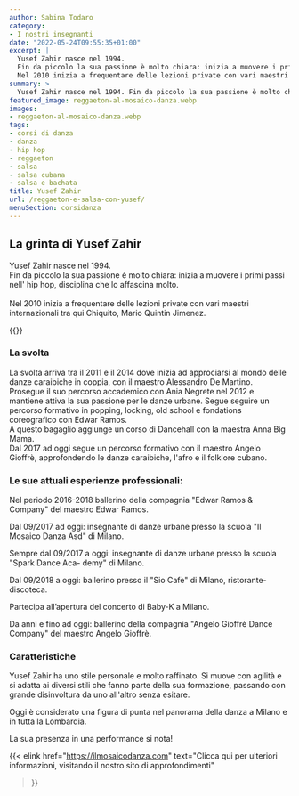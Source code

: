 ```yaml
---
author: Sabina Todaro
category:
- I nostri insegnanti
date: "2022-05-24T09:55:35+01:00"
excerpt: |
  Yusef Zahir nasce nel 1994.
  Fin da piccolo la sua passione è molto chiara: inizia a muovere i primi passi nell' hip hop, disciplina che lo affascina molto.
  Nel 2010 inizia a frequentare delle lezioni private con vari maestri internazionali tra qui Chiquito, Mario Quintin Jimenez.
summary: >
  Yusef Zahir nasce nel 1994. Fin da piccolo la sua passione è molto chiara: inizia a muovere i primi passi nell' hip hop, disciplina che lo affascina molto. Nel 2010 inizia a frequentare delle lezioni private con vari maestri internazionali...
featured_image: reggaeton-al-mosaico-danza.webp
images:
- reggaeton-al-mosaico-danza.webp
tags:
- corsi di danza
- danza
- hip hop
- reggaeton
- salsa
- salsa cubana
- salsa e bachata
title: Yusef Zahir
url: /reggaeton-e-salsa-con-yusef/
menuSection: corsidanza
---
```

## La grinta di Yusef Zahir

Yusef Zahir nasce nel 1994.\
Fin da piccolo la sua passione è molto chiara: inizia a muovere i primi passi nell' hip hop, disciplina che lo affascina molto.<br /><br />Nel 2010 inizia a frequentare delle lezioni private con vari maestri internazionali tra qui Chiquito, Mario Quintin Jimenez.

<div class="w6 fr pl4">
{{<figureh src="reggaeton-al-mosaico-danza.webp"
alt="Yusef Zahir"
caption="Yusef Zahir" >}}
</div>

### La svolta

La svolta arriva tra il 2011 e il 2014 dove inizia ad approciarsi al mondo delle danze caraibiche in coppia, con il maestro Alessandro De Martino.\
Prosegue il suo percorso accademico con Ania Negrete nel 2012 e mantiene attiva la sua passione per le danze urbane. Segue seguire un percorso formativo in popping, locking, old school e fondations coreografico con Edwar Ramos.\
A questo bagaglio aggiunge un corso di Dancehall con la maestra Anna Big Mama.\
Dal 2017 ad oggi segue un percorso formativo con il maestro Angelo Gioffrè, approfondendo le danze caraibiche, l'afro e il folklore cubano.


### Le sue attuali esperienze professionali:

Nel periodo 2016-2018 ballerino della compagnia "Edwar Ramos & Company" del maestro
Edwar Ramos.

Dal 09/2017 ad oggi: insegnante di danze urbane presso la scuola "Il Mosaico Danza Asd"
di Milano.

Sempre dal 09/2017 a oggi: insegnante di danze urbane presso la scuola "Spark Dance Aca-
demy" di Milano.

Dal 09/2018 a oggi: ballerino presso il "Sio Cafè" di Milano, ristorante-discoteca.

Partecipa all’apertura del concerto di Baby-K a Milano.

Da anni e fino ad oggi: ballerino della compagnia "Angelo Gioffrè Dance Company" del maestro Angelo Gioffrè.

### Caratteristiche

Yusef Zahir ha uno stile personale e molto raffinato. Si muove con agilità e si adatta ai diversi stili che fanno parte della sua formazione, passando con grande disinvoltura da uno all'altro senza esitare.

Oggi è considerato una figura di punta nel panorama della danza a Milano e in tutta la Lombardia.

La sua presenza in una performance si nota!

{{< elink href="https://ilmosaicodanza.com"
  text="Clicca qui per ulteriori informazioni, visitando il nostro sito di approfondimenti"
   >}}